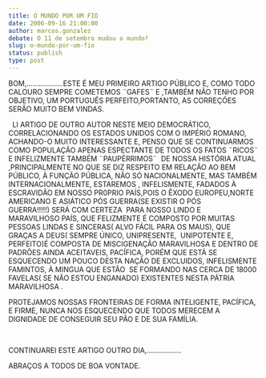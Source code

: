 ```yaml
---
title: O MUNDO POR UM FIO
date: 2006-09-16 21:00:00
author: marcos.gonzalez
debate: O 11 de setembro mudou o mundo?
slug: o-mundo-por-um-fio
status: publish 
type: post
---
```


BOM,..................ESTE É MEU PRIMEIRO ARTIGO PÚBLICO E, COMO TODO CALOURO SEMPRE COMETEMOS ¨GAFES¨ E ,TAMBÉM NÃO TENHO POR OBJETIVO, UM PORTUGUÊS PERFEITO,PORTANTO, AS CORREÇÕES SERÃO MUITO BEM VINDAS.


  LI ARTIGO DE OUTRO AUTOR NESTE MEIO DEMOCRÁTICO, CORRELACIONANDO OS ESTADOS UNIDOS COM O IMPÉRIO ROMANO, ACHANDO-O MUITO INTERESSANTE E, PENSO QUE SE CONTINUARMOS COMO POPULAÇÃO APENAS ESPECTANTE DE TODOS OS FATOS ¨RICOS¨ E INFELIZMENTE TAMBÉM ¨PAUPÉRRIMOS¨  DE NOSSA HISTÓRIA ATUAL ,PRINCIPALMENTE NO QUE SE DIZ RESPEITO EM RELAÇÃO AO BEM PÚBLICO, À FUNÇÃO PÚBLICA, NÃO SÓ NACIONALMENTE, MAS TAMBÉM INTERNACIONALMENTE, ESTAREMOS , INFELISMENTE, FADADOS À ESCRAVIDÃO EM NOSSO PR0PRIO PAÍS,POIS O ÊXODO EUROPEU,NORTE AMERICANO E ASIÁTICO PÓS GUERRA(SE EXISTIR O PÓS GUERRA!!!!!) SERÁ COM CERTEZA  PARA NOSSO LINDO E MARAVILHOSO PAÍS, QUE FELIZMENTE É COMPOSTO POR MUITAS PESSOAS LINDAS E SINCERAS( ALVO FÁCIL PARA OS MAUS), QUE GRAÇAS A DEUS( SEMPRE ÚNICO, UNIPRESENTE,  UNIPOTENTE E, PERFEITO)É COMPOSTA DE MISCIGENAÇÃO MARAVILHOSA E DENTRO DE PADRÕES AINDA ACEITAVEIS, PACÍFICA, PORÉM QUE ESTÁ SE ESQUECENDO UM POUCO DESTA NAÇÃO DE EXCLUIDOS, INFELISMENTE FAMINTOS, À MINGUA QUE ESTÃO  SE FORMANDO NAS CERCA DE 18000 FAVELAS( SE NÃO ESTOU ENGANADO) EXISTENTES NESTA PÁTRIA MARAVILHOSA .


PROTEJAMOS NOSSAS FRONTEIRAS DE FORMA INTELIGENTE, PACÍFICA, E FIRME, NUNCA NOS ESQUECENDO QUE TODOS MERECEM A DIGNIDADE DE CONSEGUIR SEU PÃO E DE SUA FAMÍLIA. 


 


CONTINUAREI ESTE ARTIGO OUTRO DIA,.................


ABRAÇOS A TODOS DE BOA VONTADE.  


   



